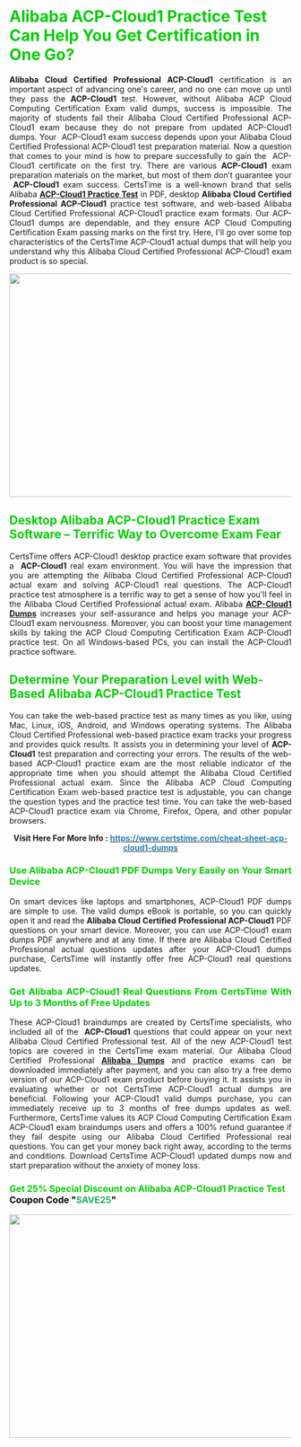 <h1><span style="color:#00cc00;"><strong>Alibaba ACP-Cloud1 Practice Test Can Help You Get Certification in One Go?</strong></span></h1>

<p style="text-align: justify;"><strong>Alibaba Cloud Certified Professional ACP-Cloud1</strong> certification is an important aspect of advancing one's career, and no one can move up until they pass the <strong>ACP-Cloud1</strong> test. However, without Alibaba ACP Cloud Computing Certification Exam valid dumps, success is impossible. The majority of students fail their Alibaba Cloud Certified Professional ACP-Cloud1 exam because they do not prepare from updated ACP-Cloud1 dumps. Your  ACP-Cloud1 exam success depends upon your Alibaba Cloud Certified Professional ACP-Cloud1 test preparation material. Now a question that comes to your mind is how to prepare successfully to gain the  ACP-Cloud1 certificate on the first try. There are various <strong>ACP-Cloud1</strong> exam preparation materials on the market, but most of them don’t guarantee your <strong> ACP-Cloud1</strong> exam success. CertsTime is a well-known brand that sells Alibaba <strong><a href="https://www.certstime.com/cheat-sheet-acp-cloud1-dumps">ACP-Cloud1 Practice Test</a></strong> in PDF, desktop <strong>Alibaba Cloud Certified Professional ACP-Cloud1</strong> practice test software, and web-based Alibaba Cloud Certified Professional ACP-Cloud1<strong> </strong>practice exam formats. Our ACP-Cloud1 dumps are dependable, and they ensure ACP Cloud Computing Certification Exam passing marks on the first try. Here, I'll go over some top characteristics of the CertsTime ACP-Cloud1 actual dumps that will help you understand why this Alibaba Cloud Certified Professional ACP-Cloud1 exam product is so special.</p>

<p style="text-align: center;"><a href="https://www.certstime.com/cheat-sheet-acp-cloud1-dumps"><img alt="" src="https://i.imgur.com/wlGiNOk.jpg" style="width: 700px; height: 398px;" /></a></p>

<h2><span style="color:#00cc00;"><strong>Desktop Alibaba ACP-Cloud1 Practice Exam Software – Terrific Way to Overcome Exam Fear</strong></span></h2>

<p style="text-align: justify;">CertsTime offers ACP-Cloud1 desktop practice exam software that provides a <strong> ACP-Cloud1</strong> real exam environment. You will have the impression that you are attempting the Alibaba Cloud Certified Professional ACP-Cloud1 actual exam and solving ACP-Cloud1 real questions. The ACP-Cloud1 practice test atmosphere is a terrific way to get a sense of how you'll feel in the Alibaba Cloud Certified Professional actual exam. Alibaba <strong><a href="https://www.certstime.com/cheat-sheet-acp-cloud1-dumps">ACP-Cloud1 Dumps</a></strong> increases your self-assurance and helps you manage your ACP-Cloud1 exam nervousness. Moreover, you can boost your time management skills by taking the ACP Cloud Computing Certification Exam ACP-Cloud1 practice test. On all Windows-based PCs, you can install the ACP-Cloud1 practice software.</p>

<h2><span style="color:#00cc00;"><strong>Determine Your Preparation Level with Web-Based Alibaba ACP-Cloud1 Practice Test</strong></span></h2>

<p style="text-align: justify;">You can take the web-based practice test as many times as you like, using Mac, Linux, iOS, Android, and Windows operating systems. The Alibaba Cloud Certified Professional web-based practice exam tracks your progress and provides quick results. It assists you in determining your level of <strong> ACP-Cloud1</strong> test preparation and correcting your errors. The results of the web-based ACP-Cloud1 practice exam are the most reliable indicator of the appropriate time when you should attempt the Alibaba Cloud Certified Professional actual exam. Since the Alibaba ACP Cloud Computing Certification Exam web-based practice test is adjustable, you can change the question types and the practice test time. You can take the web-based ACP-Cloud1 practice exam via Chrome, Firefox, Opera, and other popular browsers.</p>

<p style="text-align: center;"><strong>Visit Here For More Info :</strong> <strong><a href="https://www.certstime.com/cheat-sheet-acp-cloud1-dumps"><span style="color:#2980b9;">https://www.certstime.com/cheat-sheet-acp-cloud1-dumps</span></a></strong></p>

<h3 style="text-align: justify;"><span style="color:#00cc00;"><strong>Use Alibaba ACP-Cloud1 PDF Dumps Very Easily on Your Smart Device</strong></span></h3>

<p style="text-align: justify;">On smart devices like laptops and smartphones, ACP-Cloud1 PDF dumps are simple to use. The valid dumps eBook is portable, so you can quickly open it and read the <strong>Alibaba Cloud Certified Professional ACP-Cloud1</strong> PDF questions on your smart device. Moreover, you can use ACP-Cloud1 exam dumps PDF anywhere and at any time. If there are Alibaba Cloud Certified Professional actual questions updates after your ACP-Cloud1 dumps purchase, CertsTime will instantly offer free ACP-Cloud1 real questions updates.</p>

<h3 style="text-align: justify;"><span style="color:#00cc00;"><strong>Get Alibaba ACP-Cloud1 Real Questions From CertsTime With Up to 3 Months of Free Updates</strong></span></h3>

<p style="text-align: justify;">These ACP-Cloud1 braindumps are created by CertsTime specialists, who included all of the <strong> ACP-Cloud1</strong> questions that could appear on your next Alibaba Cloud Certified Professional test. All of the new ACP-Cloud1 test topics are covered in the CertsTime exam material. Our Alibaba Cloud Certified Professional <strong><a href="https://www.certstime.com/cheat-sheet-alibaba-dumps">Alibaba Dumps</a></strong> and practice exams can be downloaded immediately after payment, and you can also try a free demo version of our ACP-Cloud1 exam product before buying it. It assists you in evaluating whether or not CertsTime ACP-Cloud1 actual dumps are beneficial. Following your ACP-Cloud1 valid dumps purchase, you can immediately receive up to 3 months of free dumps updates as well. Furthermore, CertsTime values its ACP Cloud Computing Certification Exam ACP-Cloud1 exam braindumps users and offers a 100% refund guarantee if they fail despite using our Alibaba Cloud Certified Professional real questions. You can get your money back right away, according to the terms and conditions. Download CertsTime ACP-Cloud1 updated dumps now and start preparation without the anxiety of money loss.</p>

<h3 style="text-align: justify;"><strong><span style="font-size:16px;"><strong><span style="color:#00cc00;">Get 25% Special Discount on Alibaba ACP-Cloud1 Practice Test</span></strong><br />
<strong><span style="color:#000000;">Coupon Code</span></strong> <strong><span style="color:#000000;">"</span><span style="color:#27ae60;">SAVE</span><font color="#27ae60">25</font><span style="color:#000000;">"</span></strong></span></strong></h3>

<p style="text-align: center;"><strong><a href="https://www.certstime.com/cheat-sheet-acp-cloud1-dumps"><img alt="" src="https://i.imgur.com/Gj1kXWu.jpg" style="width: 700px; height: 398px;" /></a></strong></p>
